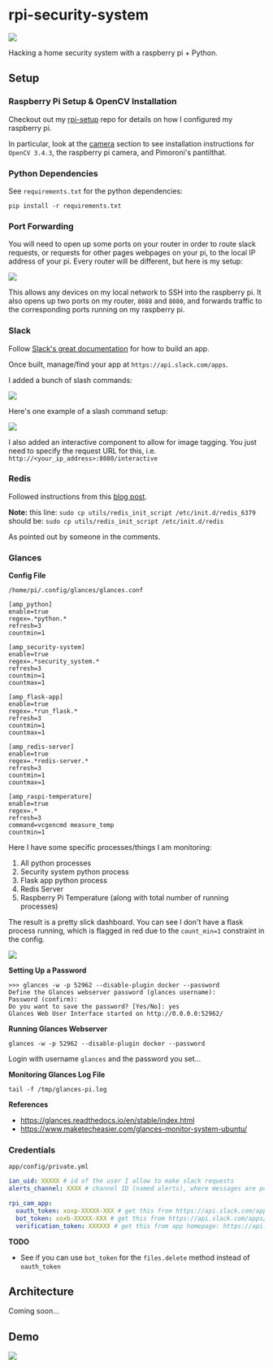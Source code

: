# rpi-security-system

<img src="imgs/demo.gif">

Hacking a home security system with a raspberry pi + Python.

## Setup

### Raspberry Pi Setup & OpenCV Installation
Checkout out my [rpi-setup](https://github.com/ian-whitestone/rpi-setup) repo for details on how I configured my raspberry pi.

In particular, look at the [camera](https://github.com/ian-whitestone/rpi-setup#camera-tings) section to see installation instructions for `OpenCV 3.4.3`, the raspberry pi camera, and Pimoroni's pantilthat.


### Python Dependencies

See `requirements.txt` for the python dependencies:

`pip install -r requirements.txt`

### Port Forwarding

You will need to open up some ports on your router in order to route slack requests, or requests for other pages webpages on your pi, to the local IP address of your pi. Every router will be different, but here is my setup:

<img src="imgs/port_forwarding.png">

This allows any devices on my local network to SSH into the raspberry pi. It also opens up two ports on my router, `8088` and `8080`, and forwards traffic to the corresponding ports running on my raspberry pi.

### Slack

Follow [Slack's great documentation](https://api.slack.com/slack-apps) for how to build an app.

Once built, manage/find your app at `https://api.slack.com/apps`.

I added a bunch of slash commands:

<img src="imgs/slash_commands.png">

Here's one example of a slash command setup:

<img src="imgs/slash_command_example.png">

I also added an interactive component to allow for image tagging. You just need to specify the request URL for this, i.e. `http://<your_ip_address>:8080/interactive`

### Redis

Followed instructions from this [blog post](http://mjavery.blogspot.com/2016/05/setting-up-redis-on-raspberry-pi.html).

**Note:**
this line: `sudo cp utils/redis_init_script /etc/init.d/redis_6379`
should be: `sudo cp utils/redis_init_script /etc/init.d/redis`

As pointed out by someone in the comments.

### Glances

**Config File**

`/home/pi/.config/glances/glances.conf`

```
[amp_python]
enable=true
regex=.*python.*
refresh=3
countmin=1

[amp_security-system]
enable=true
regex=.*security_system.*
refresh=3
countmin=1
countmax=1

[amp_flask-app]
enable=true
regex=.*run_flask.*
refresh=3
countmin=1
countmax=1

[amp_redis-server]
enable=true
regex=.*redis-server.*
refresh=3
countmin=1
countmax=1

[amp_raspi-temperature]
enable=true
regex=.*
refresh=3
command=vcgencmd measure_temp
countmin=1
```

Here I have some specific processes/things I am monitoring:

1) All python processes
2) Security system python process
3) Flask app python process
4) Redis Server
5) Raspberry Pi Temperature (along with total number of running processes)

The result is a pretty slick dashboard. You can see I don't have a flask process running, which is flagged in red due to the `count_min=1` constraint in the config.

<img src="imgs/glances.png">

**Setting Up a Password**

```
>>> glances -w -p 52962 --disable-plugin docker --password
Define the Glances webserver password (glances username):
Password (confirm):
Do you want to save the password? [Yes/No]: yes
Glances Web User Interface started on http://0.0.0.0:52962/
```

**Running Glances Webserver**

`glances -w -p 52962 --disable-plugin docker --password`

Login with username `glances` and the password you set...

**Monitoring Glances Log File**

`tail -f /tmp/glances-pi.log`

**References**
- https://glances.readthedocs.io/en/stable/index.html
- https://www.maketecheasier.com/glances-monitor-system-ubuntu/

### Credentials

`app/config/private.yml`

```yaml
ian_uid: XXXXX # id of the user I allow to make slack requests
alerts_channel: XXXX # channel ID (named alerts), where messages are posted to

rpi_cam_app:
  oauth_token: xoxp-XXXXX-XXX # get this from https://api.slack.com/apps/<your_app_id>/oauth? 
  bot_token: xoxb-XXXXX-XXX # get this from https://api.slack.com/apps/<your_app_id>/oauth? 
  verification_token: XXXXXX # get this from app homepage: https://api.slack.com/apps/<your_app_id>
```

**TODO**
- See if you can use `bot_token` for the `files.delete` method instead of `oauth_token`

## Architecture

Coming soon...

## Demo

<img src="imgs/full_demo.gif">

